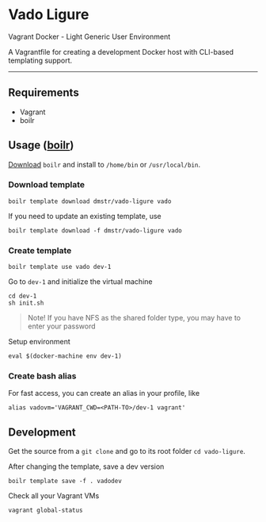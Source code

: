 # Vado Ligure

Vagrant Docker - Light Generic User Environment

A Vagrantfile for creating a development Docker host with CLI-based templating support.

---

## Requirements

 - Vagrant
 - boilr
 
## Usage ([boilr](https://github.com/tmrts/boilr))

[Download](https://github.com/tmrts/boilr/releases) `boilr` and install to `/home/bin` or `/usr/local/bin`.

### Download template

    boilr template download dmstr/vado-ligure vado

If you need to update an existing template, use

    boilr template download -f dmstr/vado-ligure vado

### Create template

    boilr template use vado dev-1

Go to `dev-1` and initialize the virtual machine

    cd dev-1
    sh init.sh

> Note! If you have NFS as the shared folder type, you may have to enter your password 

Setup environment

    eval $(docker-machine env dev-1)

### Create bash alias

For fast access, you can create an alias in your profile, like

    alias vadovm='VAGRANT_CWD=<PATH-TO>/dev-1 vagrant'

## Development

Get the source from a `git clone` and go to its root folder `cd vado-ligure`.

After changing the template, save a dev version

    boilr template save -f . vadodev

Check all your Vagrant VMs

    vagrant global-status
    
